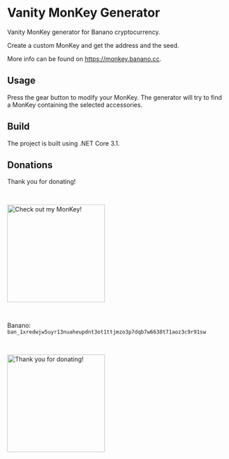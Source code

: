 # Vanity MonKey Generator
Vanity MonKey generator for Banano cryptocurrency.

Create a custom MonKey and get the address and the seed.

More info can be found on https://monkey.banano.cc.

## Usage
Press the gear button to modify your MonKey. The generator will try to find a MonKey containing the selected accessories.

## Build
The project is built using .NET Core 3.1.

## Donations
Thank you for donating!

<br/>
<p align="left">
<img src="https://monkey.banano.cc/api/v1/monkey/ban_1xredwjw5uyr13nuaheupdnt3ot1ttjmzo3p7dqb7w6638t71aoz3c9r91sw?format=png&size=225&background=false" width="225" alt="Check out my MonKey!">
</a>
</p>
<br/>

Banano: `ban_1xredwjw5uyr13nuaheupdnt3ot1ttjmzo3p7dqb7w6638t71aoz3c9r91sw`

<br/>
<p align="left">
<img src="https://user-images.githubusercontent.com/43248015/127350928-22eb3d7a-5e47-4ca5-b69a-98556b41bed7.png" width="225" alt="Thank you for donating!">
</a>
</p>
<br/>
